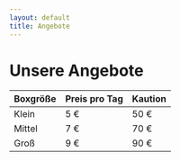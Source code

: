 ```yaml
---
layout: default
title: Angebote
---
```


# Unsere Angebote

| Boxgröße | Preis pro Tag | Kaution |
|----------|----------------|---------|
| Klein    | 5 €            | 50 €    |
| Mittel   | 7 €            | 70 €    |
| Groß     | 9 €            | 90 €    |
